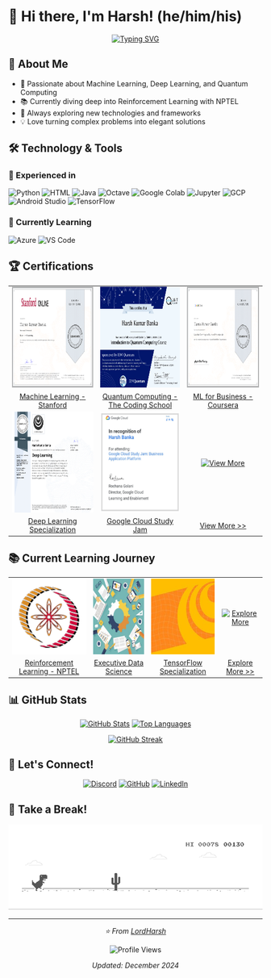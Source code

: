 # 👋 Hi there, I'm Harsh! (he/him/his)

<div align="center">

[![Typing SVG](https://readme-typing-svg.herokuapp.com?font=Fira+Code&pause=1000&color=2BBC8A&center=true&vCenter=true&random=false&width=435&lines=Machine+Learning+Enthusiast;Deep+Learning+Explorer;Quantum+Computing+Student;Always+Learning%2C+Always+Growing)](https://git.io/typing-svg)

</div>

## 🚀 About Me
- 🧠 Passionate about Machine Learning, Deep Learning, and Quantum Computing
- 📚 Currently diving deep into Reinforcement Learning with NPTEL
- 🌱 Always exploring new technologies and frameworks
- 💡 Love turning complex problems into elegant solutions

## 🛠️ Technology & Tools

### 💪 Experienced in
![Python](https://img.shields.io/badge/Code-Python-informational?style=flat&logo=python&logoColor=white&color=2bbc8a) 
![HTML](https://img.shields.io/badge/Code-HTML-informational?style=flat&logo=HTML5&logoColor=white&color=2bbc8a) 
![Java](https://img.shields.io/badge/Code-Java-informational?style=flat&logo=java&logoColor=white&color=2bbc8a) 
![Octave](https://img.shields.io/badge/Code-Octave-informational?style=flat&logo=Octave&logoColor=white&color=2bbc8a) 
![Google Colab](https://img.shields.io/badge/Editor-Google_Colab-informational?style=flat&logo=Google-Colab&logoColor=white&color=2bbc8a) 
![Jupyter](https://img.shields.io/badge/Editor-Jupyter-informational?style=flat&logo=Jupyter&logoColor=white&color=2bbc8a) 
![GCP](https://img.shields.io/badge/Cloud-Google_Cloud_Platform-informational?style=flat&logo=Google-Cloud&logoColor=white&color=2bbc8a) 
![Android Studio](https://img.shields.io/badge/Tool-Android_Studio-informational?style=flat&logo=Android-Studio&logoColor=white&color=2bbc8a) 
![TensorFlow](https://img.shields.io/badge/Tool-TensorFlow-informational?style=flat&logo=Tensorflow&logoColor=white&color=2bbc8a) 

### 🌱 Currently Learning
![Azure](https://img.shields.io/badge/Cloud-Microsoft_Azure-informational?style=flat&logo=Microsoft-Azure&logoColor=white&color=2bbc8a)
![VS Code](https://img.shields.io/badge/Editor-Visual_Studio_Code-informational?style=flat&logo=Visual-Studio-Code&logoColor=white&color=2bbc8a)

## 🏆 Certifications
<div align="center">

|  |  |  |
| :-: | :-: | :-: |
| [<img src="certificates/Coursera Course- Machine Learning by Stanford.png" height="200px">](https://github.com/LordHarsh/LordHarsh/blob/main/certificates/README.md#this-my-first-course-related-to-machine-learning "Machine Learning by Stanford") | [<img src="certificates/TCS Course- Qubit by Qubit Introduction to Quantum Computing-1.png" height="200px">](https://github.com/LordHarsh/LordHarsh/blob/main/certificates/README.md#the-coding-school-codeconnects "Quantum Computing") | [<img src="certificates/Coursera Course- Machine Learning for Bussiness Professional.png" height="200px">](https://github.com/LordHarsh/LordHarsh/blob/main/certificates/README.md#machine-learning-for-business "ML for Business")
| [Machine Learning - Stanford](https://github.com/LordHarsh/LordHarsh/blob/main/certificates/README.md#this-my-first-course-related-to-machine-learning) | [Quantum Computing - The Coding School](https://github.com/LordHarsh/LordHarsh/blob/main/certificates/README.md#the-coding-school-codeconnects) | [ML for Business - Coursera](https://github.com/LordHarsh/LordHarsh/blob/main/certificates/README.md#machine-learning-for-business) |
| [<img src="certificates/Coursera Specialization- Deep Learning.png" height="200px">](https://github.com/LordHarsh/LordHarsh/blob/main/certificates/README.md#deep-learning-specialization) | [<img src="certificates/Event- Google Cloud Study Jam_ Business Application Platform.png" height="200px">](https://github.com/LordHarsh/LordHarsh/blob/main/certificates/README.md#events) | [![View More](https://img.shields.io/badge/View%20More-Certificates-2bbc8a?style=for-the-badge&logo=github)](https://github.com/LordHarsh/LordHarsh/tree/main/certificates#my-computer-related-certificates) |
| [Deep Learning Specialization](https://github.com/LordHarsh/LordHarsh/blob/main/certificates/README.md#deep-learning-specialization) | [Google Cloud Study Jam](https://github.com/LordHarsh/LordHarsh/blob/main/certificates/README.md#events) | [View More >>](https://github.com/LordHarsh/LordHarsh/tree/main/certificates#my-computer-related-certificates) |

</div>

## 📚 Current Learning Journey
<div align="center">

|  |  |  |  |
| :-: | :-: | :-: | :-: |
| [<img src="other_courses/NPTEL_logo_128.png" height="150px">](https://github.com/LordHarsh/LordHarsh/blob/main/other_courses/README.md#swayam) | [<img src="other_courses/Executive Data Science.jpg" height="150px">](https://github.com/LordHarsh/LordHarsh/blob/main/other_courses/README.md#coursera) | [<img src="other_courses/Deeplearning_ai_tensorflow.jpg" height="150px">](https://github.com/LordHarsh/LordHarsh/blob/main/other_courses/README.md#coursera) | [![Explore More](https://img.shields.io/badge/Explore-More-2bbc8a?style=for-the-badge&logo=github)](https://github.com/LordHarsh/LordHarsh/blob/main/other_courses/README.md#work-in-progress) |
| [Reinforcement Learning - NPTEL](https://github.com/LordHarsh/LordHarsh/blob/main/other_courses/README.md#swayam) | [Executive Data Science](https://github.com/LordHarsh/LordHarsh/blob/main/other_courses/README.md#coursera) | [TensorFlow Specialization](https://github.com/LordHarsh/LordHarsh/blob/main/other_courses/README.md#coursera) | [Explore More >>](https://github.com/LordHarsh/LordHarsh/blob/main/other_courses/README.md#work-in-progress) |

</div>

## 📊 GitHub Stats

<div align="center">

[![GitHub Stats](https://github-readme-stats.vercel.app/api?username=LordHarsh&show_icons=true&theme=gotham)](https://github.com/LordHarsh)
[![Top Languages](https://github-readme-stats.vercel.app/api/top-langs/?username=LordHarsh&layout=compact&theme=gotham)](https://github.com/LordHarsh)

[![GitHub Streak](https://github-readme-streak-stats.herokuapp.com/?user=LordHarsh&theme=gotham)](https://github.com/LordHarsh)

</div>

## 🤝 Let's Connect!
<div align="center">

[![Discord](https://img.shields.io/badge/Discord-%237289DA.svg?style=for-the-badge&logo=discord&logoColor=white)](https://discord.com/users/724273880906203157/)
[![GitHub](https://img.shields.io/badge/github-%23121011.svg?style=for-the-badge&logo=github&logoColor=white)](https://github.com/LordHarsh/LordHarsh/discussions/1)
[![LinkedIn](https://img.shields.io/badge/linkedin-%230077B5.svg?style=for-the-badge&logo=linkedin&logoColor=white)](https://linkedin.com/in/harsh-banka)

</div>

## 🦖 Take a Break!
<div align="center">

![Chrome Dino Game](dino.gif "To play it turn off your internet 😂")

</div>

---
<div align="center">

*⭐️ From [LordHarsh](https://github.com/LordHarsh)*

![Profile Views](https://komarev.com/ghpvc/?username=LordHarsh&color=2bbc8a)

*Updated: December 2024*

</div>
